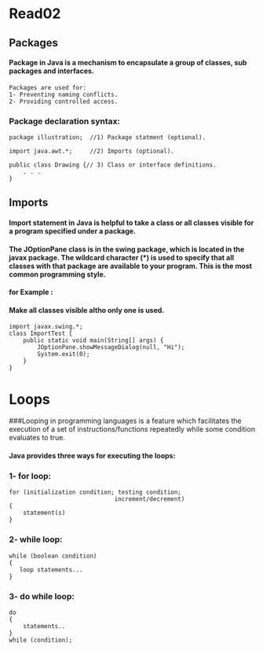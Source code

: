 # Read02

## **Packages**

#### Package in Java is a mechanism to encapsulate a group of classes, sub packages and interfaces.
```
Packages are used for:
1- Preventing naming conflicts.
2- Providing controlled access.

```

### Package declaration syntax:
```
package illustration;  //1) Package statment (optional).

import java.awt.*;     //2) Imports (optional).

public class Drawing {// 3) Class or interface definitions.
    . . .
}
```

## **Imports**

#### Import statement in Java is helpful to take a class or all classes visible for a program specified under a package.

#### The JOptionPane class is in the swing package, which is located in the javax package. The wildcard character (*) is used to specify that all classes with that package are available to your program. This is the most common programming style.

#### for Example :
#### **Make all classes visible altho only one is used.**
```
import javax.swing.*;  
class ImportTest {
    public static void main(String[] args) {
        JOptionPane.showMessageDialog(null, "Hi");
        System.exit(0);
    }
}
```


# **Loops**

###Looping in programming languages is a feature which facilitates the execution of a set of instructions/functions repeatedly while some condition evaluates to true.

#### Java provides three ways for executing the loops:
### **1- for loop:**
```
for (initialization condition; testing condition; 
                              increment/decrement)
{
    statement(s)
}
```

### **2- while loop:**
```
while (boolean condition)
{
   loop statements...
}
```

### **3- do while loop:**
```
do
{
    statements..
}
while (condition);
```

